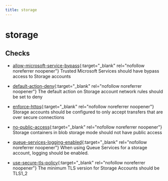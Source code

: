 ```yaml
---
title: storage
---
```


# storage

## Checks


- [allow-microsoft-service-bypass](allow-microsoft-service-bypass){:target="_blank" rel="nofollow noreferrer noopener"} Trusted Microsoft Services should have bypass access to Storage accounts

- [default-action-deny](default-action-deny){:target="_blank" rel="nofollow noreferrer noopener"} The default action on Storage account network rules should be set to deny

- [enforce-https](enforce-https){:target="_blank" rel="nofollow noreferrer noopener"} Storage accounts should be configured to only accept transfers that are over secure connections

- [no-public-access](no-public-access){:target="_blank" rel="nofollow noreferrer noopener"} Storage containers in blob storage mode should not have public access

- [queue-services-logging-enabled](queue-services-logging-enabled){:target="_blank" rel="nofollow noreferrer noopener"} When using Queue Services for a storage account, logging should be enabled.

- [use-secure-tls-policy](use-secure-tls-policy){:target="_blank" rel="nofollow noreferrer noopener"} The minimum TLS version for Storage Accounts should be TLS1_2



